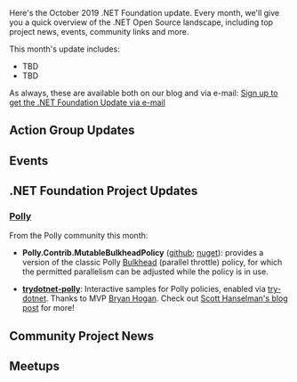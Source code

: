 Here's the October 2019 .NET Foundation update. Every month, we'll give you a quick overview of the .NET Open Source landscape, including top project news, events, community links and more.

This month's update includes:

* TBD
* TBD

As always, these are available both on our blog and via e-mail: [Sign up to get the .NET Foundation Update via e-mail](http://eepurl.com/dhL_qb)

## Action Group Updates

## Events

## .NET Foundation Project Updates

### [Polly](https://github.com/App-vNext/Polly)

From the Polly community this month:

+ **Polly.Contrib.MutableBulkheadPolicy** ([github](https://github.com/Polly-Contrib/Polly.Contrib.MutableBulkheadPolicy); [nuget](https://www.nuget.org/packages/Polly.Contrib.MutableBulkheadPolicy)): provides a version of the classic Polly [Bulkhead](https://github.com/App-vNext/Polly/wiki/Bulkhead) (parallel throttle) policy, for which the permitted parallelism can be adjusted while the policy is in use.

+ **[trydotnet-polly](https://github.com/bryanjhogan/trydotnet-polly)**: Interactive samples for Polly policies, enabled via [try-dotnet](https://dotnet.microsoft.com/platform/try-dotnet). Thanks to MVP [Bryan Hogan](https://twitter.com/bryanjhogan). Check out [Scott Hanselman's blog post](https://www.hanselman.com/blog/CreateExceptionalInteractiveDocumentationWithTryNETThePollyNuGetLibraryDid.aspx) for more!

## Community Project News

## Meetups
